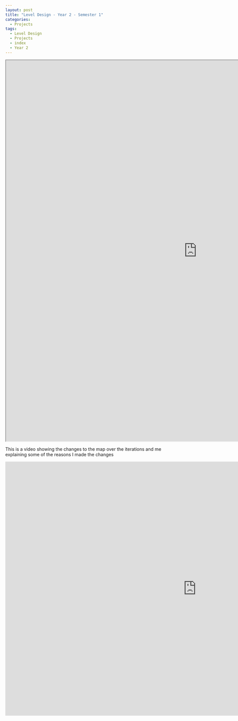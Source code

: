 ```yaml
---
layout: post
title: "Level Design - Year 2 - Semester 1"
categories:
  - Projects
tags:
  - Level Design
  - Projects
  - index
  - Year 2
---
```


<iframe src="https://docs.google.com/document/d/e/2PACX-1vRKAH8TtBtZPacXc3OzBXxv0oSsHH9NXdtEVIBqEeex2UOdprPGkn1uAsFZVYvYIg/pub?embedded=true" width="1200" height="1200"></iframe>

This is a video showing the changes to the map over the iterations and me explaining some of the reasons I made the changes

<iframe width="1200" height="800" src="https://www.youtube.com/embed/fDEa9ubWZWU" frameborder="0" allow="accelerometer; autoplay; encrypted-media; gyroscope; picture-in-picture" allowfullscreen></iframe>
